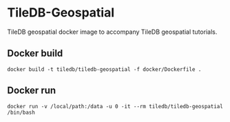 # TileDB-Geospatial

TileDB geospatial docker image to accompany TileDB geospatial tutorials.

## Docker build

`docker build -t tiledb/tiledb-geospatial -f docker/Dockerfile .`

## Docker run

`docker run -v /local/path:/data -u 0 -it --rm tiledb/tiledb-geospatial /bin/bash`



